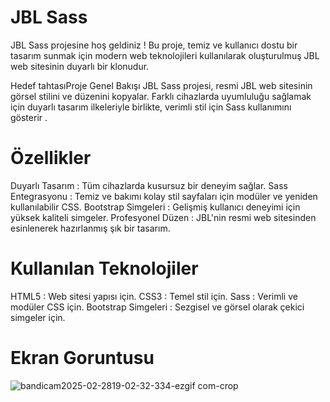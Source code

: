# JBL Sass
JBL Sass projesine hoş geldiniz ! Bu proje, temiz ve kullanıcı dostu bir tasarım sunmak için modern web teknolojileri kullanılarak oluşturulmuş JBL web sitesinin duyarlı bir klonudur.

Hedef tahtasıProje Genel Bakışı
JBL Sass projesi, resmi JBL web sitesinin görsel stilini ve düzenini kopyalar. Farklı cihazlarda uyumluluğu sağlamak için duyarlı tasarım ilkeleriyle birlikte, verimli stil için Sass kullanımını gösterir .

# Özellikler
Duyarlı Tasarım : Tüm cihazlarda kusursuz bir deneyim sağlar.
Sass Entegrasyonu : Temiz ve bakımı kolay stil sayfaları için modüler ve yeniden kullanılabilir CSS.
Bootstrap Simgeleri : Gelişmiş kullanıcı deneyimi için yüksek kaliteli simgeler.
Profesyonel Düzen : JBL'nin resmi web sitesinden esinlenerek hazırlanmış şık bir tasarım.
 # Kullanılan Teknolojiler
HTML5 : Web sitesi yapısı için.
CSS3 : Temel stil için.
Sass : Verimli ve modüler CSS için.
Bootstrap Simgeleri : Sezgisel ve görsel olarak çekici simgeler için.
# Ekran Goruntusu

![bandicam2025-02-2819-02-32-334-ezgif com-crop](https://github.com/user-attachments/assets/9e3df266-15fd-492d-ace1-34ccd93a1096)

